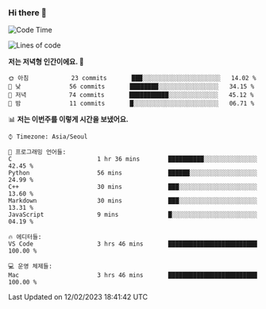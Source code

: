 ### Hi there 👋

<!--START_SECTION:waka-->
![Code Time](http://img.shields.io/badge/Code%20Time-78%20hrs%2023%20mins-blue)

![Lines of code](https://img.shields.io/badge/%EC%A0%80%EB%8A%94%20%EC%97%AC%ED%83%9C%EA%B9%8C%EC%A7%80%20-74%20Thousand%20%EC%A4%84%EC%9D%98%20%EC%BD%94%EB%93%9C%EB%A5%BC%20%EC%9E%91%EC%84%B1%ED%96%88%EC%96%B4%EC%9A%94.-blue)

**저는 저녁형 인간이에요. 🦉** 

```text
🌞 아침            23 commits       ███░░░░░░░░░░░░░░░░░░░░░░   14.02 % 
🌆 낮　            56 commits       ████████░░░░░░░░░░░░░░░░░   34.15 % 
🌃 저녁            74 commits       ███████████░░░░░░░░░░░░░░   45.12 % 
🌙 밤　            11 commits       █░░░░░░░░░░░░░░░░░░░░░░░░   06.71 % 

```


📊 **저는 이번주를 이렇게 시간을 보냈어요.** 

```text
⌚︎ Timezone: Asia/Seoul

💬 프로그래밍 언어들: 
C                        1 hr 36 mins        ██████████░░░░░░░░░░░░░░░   42.45 % 
Python                   56 mins             ██████░░░░░░░░░░░░░░░░░░░   24.99 % 
C++                      30 mins             ███░░░░░░░░░░░░░░░░░░░░░░   13.60 % 
Markdown                 30 mins             ███░░░░░░░░░░░░░░░░░░░░░░   13.31 % 
JavaScript               9 mins              █░░░░░░░░░░░░░░░░░░░░░░░░   04.19 % 

🔥 에디터들: 
VS Code                  3 hrs 46 mins       █████████████████████████   100.00 % 

💻 운영 체제들: 
Mac                      3 hrs 46 mins       █████████████████████████   100.00 % 

```


 Last Updated on 12/02/2023 18:41:42 UTC
<!--END_SECTION:waka-->

